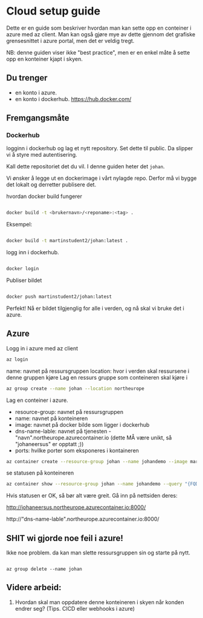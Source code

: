 # Cloud setup guide
Dette er en guide som beskriver hvordan man kan sette opp en conteiner i azure med az client. Man kan også gjøre mye av dette gjennom det grafiske grensesnittet i azure portal, men det er veldig tregt.

NB: denne guiden viser ikke "best practice", men er en enkel måte å sette opp en konteiner kjapt i skyen.

## Du trenger
* en konto i azure. 
* en konto i dockerhub. https://hub.docker.com/

## Fremgangsmåte
### Dockerhub
logginn i dockerhub og lag et nytt repository. Set dette til public. Da slipper vi å styre med autentisering.

Kall dette repositoriet det du vil. I denne guiden heter det `johan`.


Vi ønsker å legge ut en dockerimage i vårt nylagde repo. Derfor må vi bygge det lokalt og derretter publisere det.



hvordan docker build fungerer
```sh

docker build -t <brukernavn>/<reponame>:<tag> .
```
Eksempel:

```sh

docker build -t martinstudent2/johan:latest .
```

logg inn i dockerhub.
```sh

docker login
```

Publiser bildet
```sh

docker push martinstudent2/johan:latest
```

Perfekt! Nå er bildet tilgjenglig for alle i verden, og nå skal vi bruke det i azure.

## Azure
Logg in i azure med az client
```sh
az login
```

name: navnet på ressursgruppen
location: hvor i verden skal ressursene i denne gruppen kjøre
Lag en ressurs gruppe som conteineren skal kjøre i
```sh
az group create --name johan --location northeurope

```

Lag en conteiner i azure. 
* resource-group: navnet på ressursgruppen
* name: navnet på konteineren
* image: navnet på docker bilde som ligger i dockerhub
* dns-name-lable: navnet på tjenesten - "navn".northeurope.azurecontainer.io (dette MÅ være unikt, så "johaneersus" er opptatt ;))
* ports: hvilke porter som eksponeres i kontaineren
```sh
az container create --resource-group johan --name johandemo --image martinstudent2/johan --dns-name-label johaneersus --ports 8000

```

se statusen på konteineren

```sh
az container show --resource-group johan --name johandemo --query "{FQDN:ipAddress.fqdn ProvisioningState:provisioningState}" --out table

```


Hvis statusen er OK, så bør alt være greit. Gå inn på nettsiden deres:

http://johaneersus.northeurope.azurecontainer.io:8000/

http://"dns-name-lable".northeurope.azurecontainer.io:8000/


## SHIT wi gjorde noe feil i azure!
Ikke noe problem. da kan man slette ressursgruppen sin og starte på nytt.
```

az group delete --name johan
```

## Videre arbeid:
1. Hvordan skal man oppdatere denne konteineren i skyen når konden endrer seg? (Tips. CICD eller webhooks i azure)

